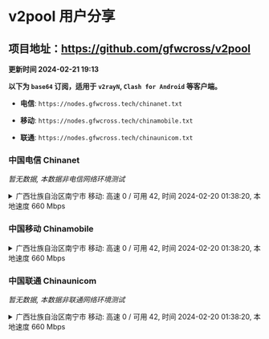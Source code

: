 # v2pool 用户分享
## 项目地址：<https://github.com/gfwcross/v2pool>
**更新时间 2024-02-21 19:13**


**以下为 `base64` 订阅，适用于 `v2rayN`, `Clash for Android` 等客户端。**

- **电信**: `https://nodes.gfwcross.tech/chinanet.txt`

- **移动**: `https://nodes.gfwcross.tech/chinamobile.txt`

- **联通**: `https://nodes.gfwcross.tech/chinaunicom.txt`


### 中国电信 Chinanet
<i>暂无数据, 本数据非电信网络环境测试</i>
<details><summary>广西壮族自治区南宁市 移动: 高速 0 / 可用 42, 时间 2024-02-20 01:38:20, 本地速度 660 Mbps</summary><p>可用节点订阅：https://transfer.sh/RvHV0eXGTz/running.txt<br>高速节点订阅：https://transfer.sh/9U8mBPLzFE/good.txt<br>低延迟节点订阅：https://transfer.sh/OlQPQSVtjq/low_delay.txt</p></details>
<p></p>

### 中国移动 Chinamobile
<details><summary>广西壮族自治区南宁市 移动: 高速 0 / 可用 42, 时间 2024-02-20 01:38:20, 本地速度 660 Mbps</summary><p>可用节点订阅：https://transfer.sh/RvHV0eXGTz/running.txt<br>高速节点订阅：https://transfer.sh/9U8mBPLzFE/good.txt<br>低延迟节点订阅：https://transfer.sh/OlQPQSVtjq/low_delay.txt</p></details>
<p></p>

### 中国联通 Chinaunicom
<i>暂无数据, 本数据非联通网络环境测试</i>
<details><summary>广西壮族自治区南宁市 移动: 高速 0 / 可用 42, 时间 2024-02-20 01:38:20, 本地速度 660 Mbps</summary><p>可用节点订阅：https://transfer.sh/RvHV0eXGTz/running.txt<br>高速节点订阅：https://transfer.sh/9U8mBPLzFE/good.txt<br>低延迟节点订阅：https://transfer.sh/OlQPQSVtjq/low_delay.txt</p></details>
<p></p>